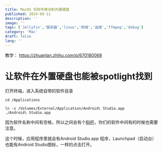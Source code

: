 ```yaml
---
title: MacOS 将软件移动到外置硬盘
published: 2024-09-11
description: ''
image: ''
tags: ['Jellyfin','服务器','linux','网络','运维','ffmpeg','debug']
category: 'Mac'
draft: false 
lang: ''
---
```


教学：
<https://zhuanlan.zhihu.com/p/670180068>

# 让软件在外置硬盘也能被spotlight找到

打开终端，进入系统自带的软件目录

```shell
cd /Applications

ln -s /Volumes/External/Application/Android\ Studio.app ./Android\ Studio.app 
```

因为软件名称中间有空格，所以之间会有个[斜杆](https://zhida.zhihu.com/search?q=%E6%96%9C%E6%9D%86&zhida_source=entity&is_preview=1)，你们的软件中间有的时候也需要注意。

这个时候，应用程序里就会有Android Studio.app 程序，Launchpad（启动台）也能有Android Studio图标，一样的点击打开。
